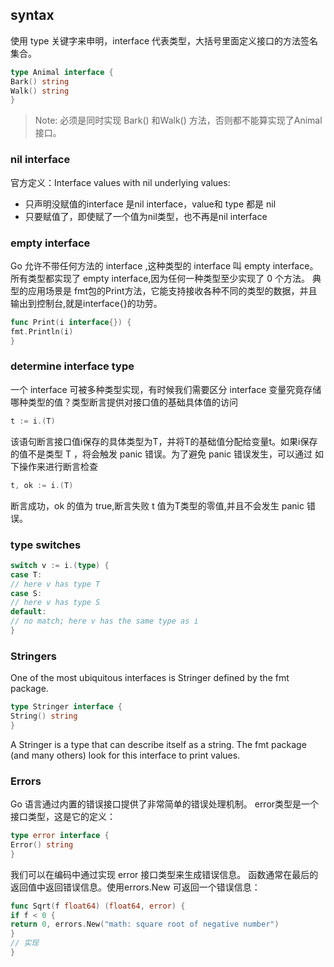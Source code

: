 ## syntax

使用 type 关键字来申明，interface 代表类型，大括号里面定义接口的方法签名集合。

````go
type Animal interface {
Bark() string
Walk() string
}
````

> Note: 必须是同时实现 Bark() 和Walk() 方法，否则都不能算实现了Animal接口。

### nil interface

官方定义：Interface values with nil underlying values:

- 只声明没赋值的interface 是nil interface，value和 type 都是 nil
- 只要赋值了，即使赋了一个值为nil类型，也不再是nil interface

### empty interface

Go 允许不带任何方法的 interface ,这种类型的 interface 叫 empty interface。所有类型都实现了 empty interface,因为任何一种类型至少实现了 0 个方法。 典型的应用场景是
fmt包的Print方法，它能支持接收各种不同的类型的数据，并且输出到控制台,就是interface{}的功劳。

```go
func Print(i interface{}) {
fmt.Println(i)
}
```

### determine interface type

一个 interface 可被多种类型实现，有时候我们需要区分 interface 变量究竟存储哪种类型的值？类型断言提供对接口值的基础具体值的访问

```go
t := i.(T)
```

该语句断言接口值i保存的具体类型为T，并将T的基础值分配给变量t。如果i保存的值不是类型 T ，将会触发 panic 错误。为了避免 panic 错误发生，可以通过 如下操作来进行断言检查

```go
t, ok := i.(T)
```

断言成功，ok 的值为 true,断言失败 t 值为T类型的零值,并且不会发生 panic 错误。

### type switches

```go
switch v := i.(type) {
case T:
// here v has type T
case S:
// here v has type S
default:
// no match; here v has the same type as i
}
```

### Stringers

One of the most ubiquitous interfaces is Stringer defined by the fmt package.

```go
type Stringer interface {
String() string
}
```

A Stringer is a type that can describe itself as a string. The fmt package (and many others) look for this interface to
print values.

### Errors

Go 语言通过内置的错误接口提供了非常简单的错误处理机制。 error类型是一个接口类型，这是它的定义：

```go
type error interface {
Error() string
}
```

我们可以在编码中通过实现 error 接口类型来生成错误信息。 函数通常在最后的返回值中返回错误信息。使用errors.New 可返回一个错误信息：

```go
func Sqrt(f float64) (float64, error) {
if f < 0 {
return 0, errors.New("math: square root of negative number")
}
// 实现
}
```